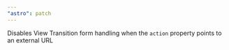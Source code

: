 ```yaml
---
"astro": patch
---
```


Disables View Transition form handling when the `action` property points to an external URL
